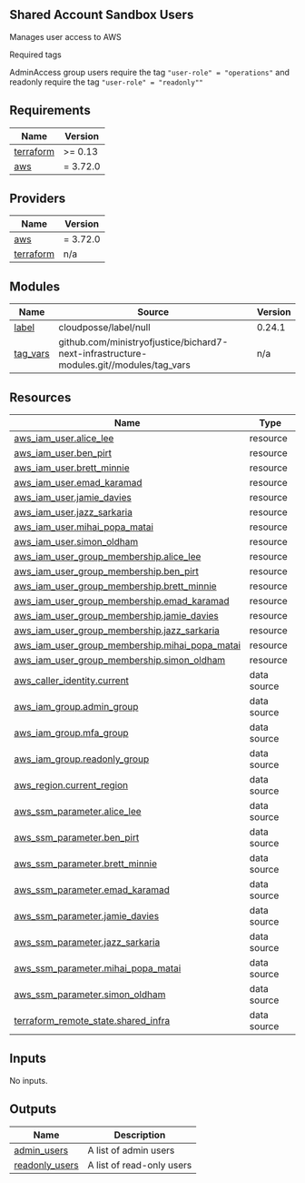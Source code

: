 ## Shared Account Sandbox Users

Manages user access to AWS

Required tags

AdminAccess group users require the tag `"user-role" = "operations"` and readonly require the tag `"user-role" = "readonly""`

<!-- BEGIN_TF_DOCS -->
## Requirements

| Name | Version |
|------|---------|
| <a name="requirement_terraform"></a> [terraform](#requirement\_terraform) | >= 0.13 |
| <a name="requirement_aws"></a> [aws](#requirement\_aws) | = 3.72.0 |

## Providers

| Name | Version |
|------|---------|
| <a name="provider_aws"></a> [aws](#provider\_aws) | = 3.72.0 |
| <a name="provider_terraform"></a> [terraform](#provider\_terraform) | n/a |

## Modules

| Name | Source | Version |
|------|--------|---------|
| <a name="module_label"></a> [label](#module\_label) | cloudposse/label/null | 0.24.1 |
| <a name="module_tag_vars"></a> [tag\_vars](#module\_tag\_vars) | github.com/ministryofjustice/bichard7-next-infrastructure-modules.git//modules/tag_vars | n/a |

## Resources

| Name | Type |
|------|------|
| [aws_iam_user.alice_lee](https://registry.terraform.io/providers/hashicorp/aws/3.72.0/docs/resources/iam_user) | resource |
| [aws_iam_user.ben_pirt](https://registry.terraform.io/providers/hashicorp/aws/3.72.0/docs/resources/iam_user) | resource |
| [aws_iam_user.brett_minnie](https://registry.terraform.io/providers/hashicorp/aws/3.72.0/docs/resources/iam_user) | resource |
| [aws_iam_user.emad_karamad](https://registry.terraform.io/providers/hashicorp/aws/3.72.0/docs/resources/iam_user) | resource |
| [aws_iam_user.jamie_davies](https://registry.terraform.io/providers/hashicorp/aws/3.72.0/docs/resources/iam_user) | resource |
| [aws_iam_user.jazz_sarkaria](https://registry.terraform.io/providers/hashicorp/aws/3.72.0/docs/resources/iam_user) | resource |
| [aws_iam_user.mihai_popa_matai](https://registry.terraform.io/providers/hashicorp/aws/3.72.0/docs/resources/iam_user) | resource |
| [aws_iam_user.simon_oldham](https://registry.terraform.io/providers/hashicorp/aws/3.72.0/docs/resources/iam_user) | resource |
| [aws_iam_user_group_membership.alice_lee](https://registry.terraform.io/providers/hashicorp/aws/3.72.0/docs/resources/iam_user_group_membership) | resource |
| [aws_iam_user_group_membership.ben_pirt](https://registry.terraform.io/providers/hashicorp/aws/3.72.0/docs/resources/iam_user_group_membership) | resource |
| [aws_iam_user_group_membership.brett_minnie](https://registry.terraform.io/providers/hashicorp/aws/3.72.0/docs/resources/iam_user_group_membership) | resource |
| [aws_iam_user_group_membership.emad_karamad](https://registry.terraform.io/providers/hashicorp/aws/3.72.0/docs/resources/iam_user_group_membership) | resource |
| [aws_iam_user_group_membership.jamie_davies](https://registry.terraform.io/providers/hashicorp/aws/3.72.0/docs/resources/iam_user_group_membership) | resource |
| [aws_iam_user_group_membership.jazz_sarkaria](https://registry.terraform.io/providers/hashicorp/aws/3.72.0/docs/resources/iam_user_group_membership) | resource |
| [aws_iam_user_group_membership.mihai_popa_matai](https://registry.terraform.io/providers/hashicorp/aws/3.72.0/docs/resources/iam_user_group_membership) | resource |
| [aws_iam_user_group_membership.simon_oldham](https://registry.terraform.io/providers/hashicorp/aws/3.72.0/docs/resources/iam_user_group_membership) | resource |
| [aws_caller_identity.current](https://registry.terraform.io/providers/hashicorp/aws/3.72.0/docs/data-sources/caller_identity) | data source |
| [aws_iam_group.admin_group](https://registry.terraform.io/providers/hashicorp/aws/3.72.0/docs/data-sources/iam_group) | data source |
| [aws_iam_group.mfa_group](https://registry.terraform.io/providers/hashicorp/aws/3.72.0/docs/data-sources/iam_group) | data source |
| [aws_iam_group.readonly_group](https://registry.terraform.io/providers/hashicorp/aws/3.72.0/docs/data-sources/iam_group) | data source |
| [aws_region.current_region](https://registry.terraform.io/providers/hashicorp/aws/3.72.0/docs/data-sources/region) | data source |
| [aws_ssm_parameter.alice_lee](https://registry.terraform.io/providers/hashicorp/aws/3.72.0/docs/data-sources/ssm_parameter) | data source |
| [aws_ssm_parameter.ben_pirt](https://registry.terraform.io/providers/hashicorp/aws/3.72.0/docs/data-sources/ssm_parameter) | data source |
| [aws_ssm_parameter.brett_minnie](https://registry.terraform.io/providers/hashicorp/aws/3.72.0/docs/data-sources/ssm_parameter) | data source |
| [aws_ssm_parameter.emad_karamad](https://registry.terraform.io/providers/hashicorp/aws/3.72.0/docs/data-sources/ssm_parameter) | data source |
| [aws_ssm_parameter.jamie_davies](https://registry.terraform.io/providers/hashicorp/aws/3.72.0/docs/data-sources/ssm_parameter) | data source |
| [aws_ssm_parameter.jazz_sarkaria](https://registry.terraform.io/providers/hashicorp/aws/3.72.0/docs/data-sources/ssm_parameter) | data source |
| [aws_ssm_parameter.mihai_popa_matai](https://registry.terraform.io/providers/hashicorp/aws/3.72.0/docs/data-sources/ssm_parameter) | data source |
| [aws_ssm_parameter.simon_oldham](https://registry.terraform.io/providers/hashicorp/aws/3.72.0/docs/data-sources/ssm_parameter) | data source |
| [terraform_remote_state.shared_infra](https://registry.terraform.io/providers/hashicorp/terraform/latest/docs/data-sources/remote_state) | data source |

## Inputs

No inputs.

## Outputs

| Name | Description |
|------|-------------|
| <a name="output_admin_users"></a> [admin\_users](#output\_admin\_users) | A list of admin users |
| <a name="output_readonly_users"></a> [readonly\_users](#output\_readonly\_users) | A list of read-only users |
<!-- END_TF_DOCS -->
